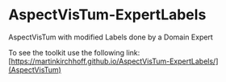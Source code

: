 # AspectVisTum-ExpertLabels
AspectVisTum with modified Labels done by a Domain Expert

To see the toolkit use the following link: [https://martinkirchhoff.github.io/AspectVisTum-ExpertLabels/](AspectVisTum)
